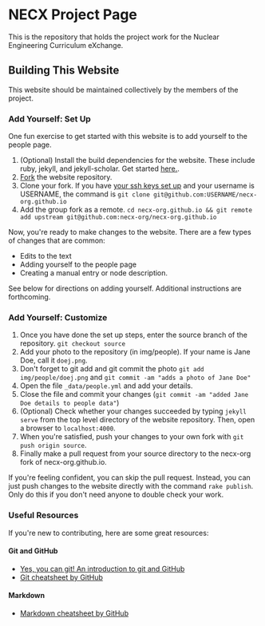 
# NECX Project Page

This is the repository that holds the project work for the Nuclear Engineering 
Curriculum eXchange.

## Building This Website

This website should be maintained collectively by the members of the project.

### Add Yourself: Set Up

One fun exercise to get started with this website is to add yourself to the people page.

1. (Optional) Install the build dependencies for the website. These include ruby, jekyll,
   and jekyll-scholar. Get started [here.](https://jekyllrb.com/docs/installation/).
2. [Fork](https://github.com/necx-org/necx-org.github.io#fork-destination-box) the website repository.
3. Clone your fork. If you have [your ssh keys set up](https://help.github.com/articles/generating-an-ssh-key/)
   and your username is USERNAME, the command is `git clone
   git@github.com:USERNAME/necx-org.github.io`
4. Add the group fork as a remote. `cd necx-org.github.io && git remote add upstream
   git@github.com:necx-org/necx-org.github.io`

Now, you're ready to make changes to the website. There are a few types of
changes that are common:

- Edits to the text
- Adding yourself to the people page
- Creating a manual entry or node description.

See below for directions on adding yourself. Additional instructions are forthcoming.

### Add Yourself: Customize

1. Once you have done the set up steps, enter the source branch of the repository. `git checkout source`
2. Add your photo to the repository (in img/people). If your name is Jane Doe, call it `doej.png`.
3. Don't forget to git add and git commit the photo `git add img/people/doej.png` and `git commit -am "adds a photo of Jane Doe"`
4. Open the file `_data/people.yml` and add your details.
5. Close the file and commit your changes (`git commit -am "added Jane Doe details to people data"`)
6. (Optional) Check whether your changes succeeded by typing `jekyll serve` from the top
   level directory of the website repository. Then, open a browser to
   `localhost:4000`.
7. When you're satisfied, push your changes to your own fork with `git push origin
   source`.
8. Finally make a pull request from your source directory to the necx-org fork of necx-org.github.io.

If you're feeling confident, you can skip the pull request. Instead, you can
just push changes to the website directly with the command `rake publish`. Only
do this if you don't need anyone to double check your work.

### Useful Resources

If you're new to contributing, here are some great resources:

#### Git and GitHub

- [Yes, you can git! An introduction to git and GitHub](https://speakerdeck.com/willingc/yes-you-can-git)
- [Git cheatsheet by GitHub](https://services.github.com/kit/downloads/github-git-cheat-sheet.pdf)

#### Markdown

- [Markdown cheatsheet by GitHub](https://guides.github.com/pdfs/markdown-cheatsheet-online.pdf)


